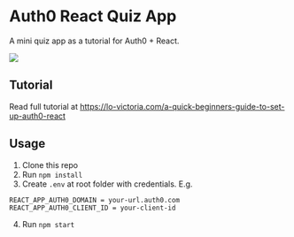 # Auth0 React Quiz App

A mini quiz app as a tutorial for Auth0 + React.

<img src="https://cdn.hashnode.com/res/hashnode/image/upload/v1629038278757/7p_rzKp4_.gif"/>

## Tutorial
Read full tutorial at https://lo-victoria.com/a-quick-beginners-guide-to-set-up-auth0-react

## Usage
1. Clone this repo
2. Run `npm install`
3. Create `.env` at root folder with credentials. E.g.
```
REACT_APP_AUTH0_DOMAIN = your-url.auth0.com
REACT_APP_AUTH0_CLIENT_ID = your-client-id
```
4. Run `npm start`